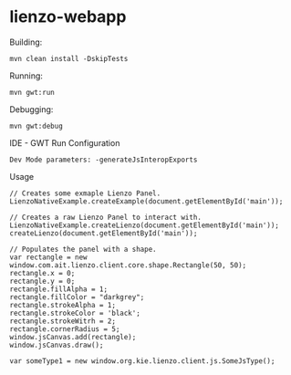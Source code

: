 # lienzo-webapp

Building:

    mvn clean install -DskipTests

Running:

    mvn gwt:run

Debugging:

    mvn gwt:debug

IDE - GWT Run Configuration

    Dev Mode parameters: -generateJsInteropExports

Usage

    // Creates some exmaple Lienzo Panel.
    LienzoNativeExample.createExample(document.getElementById('main'));

    // Creates a raw Lienzo Panel to interact with.
    LienzoNativeExample.createLienzo(document.getElementById('main'));
    createLienzo(document.getElementById('main'));

    // Populates the panel with a shape.
    var rectangle = new window.com.ait.lienzo.client.core.shape.Rectangle(50, 50);
    rectangle.x = 0;
    rectangle.y = 0;
    rectangle.fillAlpha = 1;
    rectangle.fillColor = "darkgrey";
    rectangle.strokeAlpha = 1;
    rectangle.strokeColor = 'black';
    rectangle.strokeWitrh = 2;
    rectangle.cornerRadius = 5;
    window.jsCanvas.add(rectangle);
    window.jsCanvas.draw();

    var someType1 = new window.org.kie.lienzo.client.js.SomeJsType();
